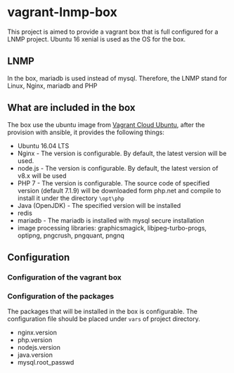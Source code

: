 vagrant-lnmp-box
====
This project is aimed to provide a vagrant box that is full configured for a LNMP project. 
Ubuntu 16 xenial is used as the OS for the box. 

## LNMP

In the box, mariadb is used instead of mysql. Therefore, the LNMP stand for Linux, Nginx, mariadb and PHP

## What are included in the box
The box use the ubuntu image from [Vagrant Cloud Ubuntu](https://app.vagrantup.com/ubuntu), after the provision with
ansible, it provides the following things: 

- Ubuntu 16.04 LTS
- Nginx - The version is configurable. By default, the latest version will be used.
- node.js - The version is configurable. By default, the latest version of v8.x will be used
- PHP 7 - The version is configurable. The source code of specified version (default 7.1.9) will be downloaded form
php.net and compile to install it under the directory `\opt\php`
- Java (OpenJDK) - The specified version will be installed
- redis
- mariadb - The mariadb is installed with mysql secure installation
- image processing libraries: graphicsmagick, libjpeg-turbo-progs, optipng, pngcrush, pngquant, pngnq

## Configuration
### Configuration of the vagrant box

### Configuration of the packages
The packages that will be installed in the box is configurable. The configuration file should be placed under `vars` of
project directory.

- nginx.version
- php.version
- nodejs.version
- java.version
- mysql.root_passwd
